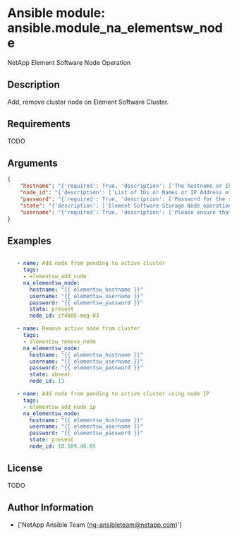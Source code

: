 # Ansible module: ansible.module_na_elementsw_node


NetApp Element Software Node Operation

## Description

Add, remove cluster node on Element Software Cluster.

## Requirements

TODO

## Arguments

``` json
{
    "hostname": "{'required': True, 'description': ['The hostname or IP address of the SolidFire cluster.']}",
    "node_id": "{'description': ['List of IDs or Names or IP Address of nodes from cluster used for operation.'], 'required': True}",
    "password": "{'required': True, 'description': ['Password for the specified user.'], 'aliases': ['pass']}",
    "state": "{'description': ['Element Software Storage Node operation state.', 'present - To add pending node to participate in cluster data storage.', 'absent  - To remove node from active cluster.  A node cannot be removed if active drives are present.'], 'choices': ['present', 'absent'], 'default': 'present'}",
    "username": "{'required': True, 'description': ['Please ensure that the user has the adequate permissions. For more information, please read the official documentation U(https://mysupport.netapp.com/documentation/docweb/index.html?productID=62636&language=en-US).'], 'aliases': ['user']}",
}
```

## Examples


``` yaml

   - name: Add node from pending to active cluster
     tags:
     - elementsw_add_node
     na_elementsw_node:
       hostname: "{{ elementsw_hostname }}"
       username: "{{ elementsw_username }}"
       password: "{{ elementsw_password }}"
       state: present
       node_id: sf4805-meg-03

   - name: Remove active node from cluster
     tags:
     - elementsw_remove_node
     na_elementsw_node:
       hostname: "{{ elementsw_hostname }}"
       username: "{{ elementsw_username }}"
       password: "{{ elementsw_password }}"
       state: absent
       node_id: 13

   - name: Add node from pending to active cluster using node IP
     tags:
     - elementsw_add_node_ip
     na_elementsw_node:
       hostname: "{{ elementsw_hostname }}"
       username: "{{ elementsw_username }}"
       password: "{{ elementsw_password }}"
       state: present
       node_id: 10.109.48.65

```

## License

TODO

## Author Information
  - ['NetApp Ansible Team (ng-ansibleteam@netapp.com)']

